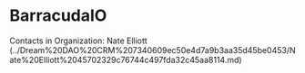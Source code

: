 # BarracudaIO

Contacts in Organization: Nate Elliott (../Dream%20DAO%20CRM%207340609ec50e4d7a9b3aa35d45be0453/Nate%20Elliott%2045702329c76744c497fda32c45aa8114.md)